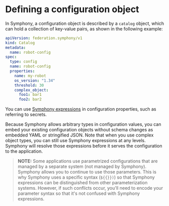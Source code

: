 # Defining a configuration object

In Symphony, a configuration object is described by a `catalog` object, which can hold a collection of key-value pairs, as shown in the following example:

```yaml
apiVersion: federation.symphony/v1
kind: Catalog
metadata:
  name: robot-config
spec: 
  type: config
  name: robot-config
  properties:
    name: my-robot
    os_version: "1.34"
    threshold: 30
    complex_object:
      foo1: bar1
      foo2: bar2
```

You can use [Symphony expressions](../concepts/unified-object-model/property-expressions.md) in configuration properties, such as referring to secrets.

Because Symphony allows arbitrary types in configuration values, you can embed your existing configuration objects without schema changes as embedded YAML or stringified JSON. Note that when you use complex object types, you can still use Symphony expressions at any levels. Symphony will resolve those expressions before it serves the configuration to the application.

> **NOTE:** Some applications use parametrized configurations that are managed by a separate system (not managed by Symphony). Symphony allows you to continue to use those parameters. This is why Symphony uses a specific syntax (`${{}})`) so that Symphony expressions can be distinguished from other parameterization systems. However, if such conflicts occur, you'll need to encode your parameter syntax so that it's not confused with Symphony expressions. 